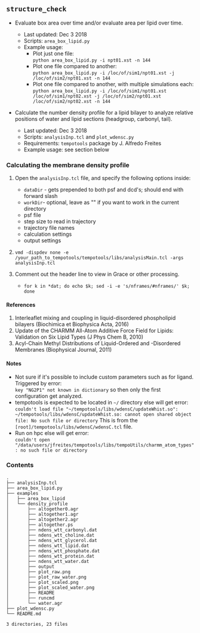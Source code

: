 ## `structure_check`

* Evaluate box area over time and/or evaluate area per lipid over time.
    * Last updated: Dec 3 2018
    * Scripts: `area_box_lipid.py`
    * Example usage:
        * Plot just one file:  
            `python area_box_lipid.py -i npt01.xst -n 144`
        * Plot one file compared to another:  
            `python area_box_lipid.py -i /loc/of/sim1/npt01.xst -j /loc/of/sim2/npt01.xst -n 144`
        * Plot one file compared to another, with multiple simulations each:  
            `python area_box_lipid.py -i /loc/of/sim1/npt01.xst /loc/of/sim1/npt02.xst -j /loc/of/sim2/npt01.xst /loc/of/sim2/npt02.xst -n 144`

* Calculate the number density profile for a lipid bilayer to  analyze relative positions of water and lipid sections (headgroup, carbonyl, tail).
    * Last updated: Dec 3 2018
    * Scripts: `analysisInp.tcl` and `plot_wdensc.py`
    * Requirements: `tempotools` package by J. Alfredo Freites
    * Example usage: see section below

### Calculating the membrane density profile

1. Open the `analysisInp.tcl` file, and specify the following options inside:
    * `dataDir` - gets prepended to both psf and dcd's; should end with forward slash
    * `workDir`- optional, leave as "" if you want to work in the current directory
    * psf file
    * step size to read in trajectory
    * trajectory file names
    * calculation settings
    * output settings

2. `vmd -dispdev none -e /your_path_to_tempotools/tempotools/libs/analysisMain.tcl -args analysisInp.tcl`

3. Comment out the header line to view in Grace or other processing.
    * `for k in *dat; do echo $k; sed -i -e 's/nframes/#nframes/' $k; done`

#### References
1. Interleaflet mixing and coupling in liquid-disordered phospholipid bilayers (Biochimica et Biophysica Acta, 2016)
2. Update of the CHARMM All-Atom Additive Force Field for Lipids: Validation on Six Lipid Types (J Phys Chem B, 2010)
3. Acyl-Chain Methyl Distributions of Liquid-Ordered and -Disordered Membranes (Biophysical Journal, 2011)


#### Notes
* Not sure if it's possible to include custom parameters such as for ligand. Triggered by error:  
  `key "NG2P1" not known in dictionary` so then only the first configuration get analyzed.
* tempotools is expected to be located in `~/` directory else will get error:  
  `couldn't load file "~/tempotools/libs/wdensC/updateWhist.so": ~/tempotools/libs/wdensC/updateWhist.so: cannot open shared object file: No such file or directory`
  This is from the `[root]/tempotools/libs/wdensC/wdensC.tcl` file.
* Run on hpc else will get error:  
  `couldn't open "/data/users/jfreites/tempotools/libs/tempoUtils/charmm_atom_types": no such file or directory`

### Contents
```
.
├── analysisInp.tcl
├── area_box_lipid.py
├── examples
│   ├── area_box_lipid
│   └── density_profile
│       ├── altogether0.agr
│       ├── altogether1.agr
│       ├── altogether2.agr
│       ├── altogether.ps
│       ├── ndens_wtt_carbonyl.dat
│       ├── ndens_wtt_choline.dat
│       ├── ndens_wtt_glycerol.dat
│       ├── ndens_wtt_lipid.dat
│       ├── ndens_wtt_phosphate.dat
│       ├── ndens_wtt_protein.dat
│       ├── ndens_wtt_water.dat
│       ├── output
│       ├── plot_raw.png
│       ├── plot_raw_water.png
│       ├── plot_scaled.png
│       ├── plot_scaled_water.png
│       ├── README
│       ├── runcmd
│       └── water.agr
├── plot_wdensc.py
└── README.md

3 directories, 23 files
```
